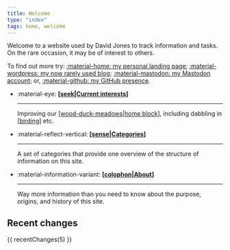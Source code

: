 ```yaml
---
title: Welcome
type: "index"
tags: home, welcome
---
```


Welcome to a website used by David Jones to track information and tasks. On the rare occasion, it may be of interest to others.

To find out more try:
[:material-home: my personal landing page](https://djon.es/);
[:material-wordpress: my now rarely used blog](https://djon.es/blog);
<a rel="me" href="https://indieweb.social/@djplaner">:material-mastodon: my Mastodon account</a>; or,
[:material-github: my GitHub presence](https://github.com/djplaner/).



<div class="grid cards" markdown>


- :material-eye: __[[seek|Current interests]]__

    ---

    Improving our [[wood-duck-meadows|home block]], including dabbling in [[birding]] etc.
    

- :material-reflect-vertical: __[[sense|Categories]]__ 

    ---
    
    A set of categories that provide one overview of the structure of information on this site.

- :material-information-variant: __[[colophon|About]]__

    ---

    Way more information than you need to know about the purpose, origins, and history of this site. 

</div>

## Recent changes

 {{ recentChanges(5) }}

[//begin]: # "Autogenerated link references for markdown compatibility"
[seek|Current interests]: seek/seek "Seek"
[wood-duck-meadows|home block]: sense/landscape-garden/wood-duck-meadows "Wood duck meadows"
[birding]: sense/birdwatching/birding "Birding"
[sense|Categories]: sense/sense "Sense"
[colophon|About]: colophon/colophon "About (Colophon)"
[//end]: # "Autogenerated link references"